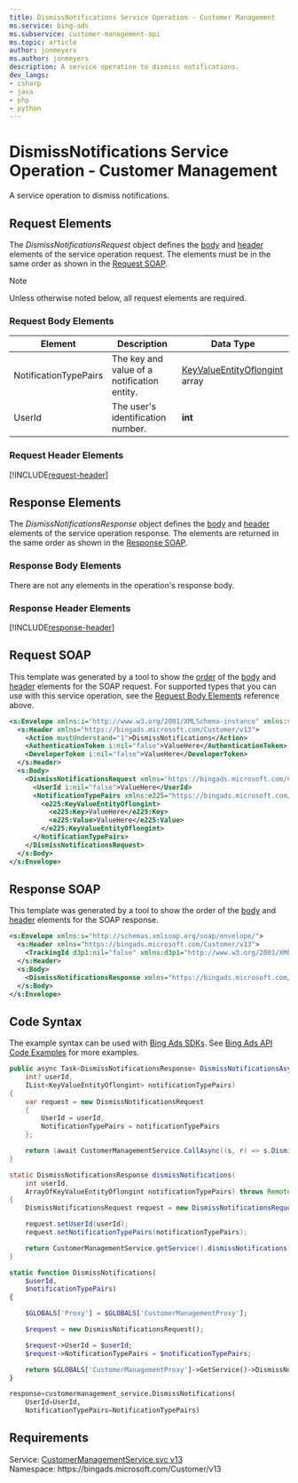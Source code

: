 ```yaml
---
title: DismissNotifications Service Operation - Customer Management
ms.service: bing-ads
ms.subservice: customer-management-api
ms.topic: article
author: jonmeyers
ms.author: jonmeyers
description: A service operation to dismiss notifications.
dev_langs: 
- csharp
- java
- php
- python
---
```

# DismissNotifications Service Operation - Customer Management
A service operation to dismiss notifications.

## <a name="request"></a>Request Elements
The *DismissNotificationsRequest* object defines the [body](#request-body) and [header](#request-header) elements of the service operation request. The elements must be in the same order as shown in the [Request SOAP](#request-soap). 

> [!NOTE]
> Unless otherwise noted below, all request elements are required.

### <a name="request-body"></a>Request Body Elements

|Element|Description|Data Type|
|-----------|---------------|-------------|
|<a name="notificationtypepairs"></a>NotificationTypePairs|The key and value of a notification entity.|[KeyValueEntityOflongint](keyvalueentityoflongint.md) array|
|<a name="userid"></a>UserId|The user's identification number.|**int**|

### <a name="request-header"></a>Request Header Elements
[!INCLUDE[request-header](./includes/request-header.md)]

## <a name="response"></a>Response Elements
The *DismissNotificationsResponse* object defines the [body](#response-body) and [header](#response-header) elements of the service operation response. The elements are returned in the same order as shown in the [Response SOAP](#response-soap).

### <a name="response-body"></a>Response Body Elements
There are not any elements in the operation's response body.

### <a name="response-header"></a>Response Header Elements
[!INCLUDE[response-header](./includes/response-header.md)]

## <a name="request-soap"></a>Request SOAP
This template was generated by a tool to show the [order](../guides/services-protocol.md#element-order) of the [body](#request-body) and [header](#request-header) elements for the SOAP request. For supported types that you can use with this service operation, see the [Request Body Elements](#request-body) reference above.

```xml
<s:Envelope xmlns:i="http://www.w3.org/2001/XMLSchema-instance" xmlns:s="http://schemas.xmlsoap.org/soap/envelope/">
  <s:Header xmlns="https://bingads.microsoft.com/Customer/v13">
    <Action mustUnderstand="1">DismissNotifications</Action>
    <AuthenticationToken i:nil="false">ValueHere</AuthenticationToken>
    <DeveloperToken i:nil="false">ValueHere</DeveloperToken>
  </s:Header>
  <s:Body>
    <DismissNotificationsRequest xmlns="https://bingads.microsoft.com/Customer/v13">
      <UserId i:nil="false">ValueHere</UserId>
      <NotificationTypePairs xmlns:e225="https://bingads.microsoft.com/Customer/v13/Entities" i:nil="false">
        <e225:KeyValueEntityOflongint>
          <e225:Key>ValueHere</e225:Key>
          <e225:Value>ValueHere</e225:Value>
        </e225:KeyValueEntityOflongint>
      </NotificationTypePairs>
    </DismissNotificationsRequest>
  </s:Body>
</s:Envelope>
```

## <a name="response-soap"></a>Response SOAP
This template was generated by a tool to show the order of the [body](#response-body) and [header](#response-header) elements for the SOAP response.

```xml
<s:Envelope xmlns:s="http://schemas.xmlsoap.org/soap/envelope/">
  <s:Header xmlns="https://bingads.microsoft.com/Customer/v13">
    <TrackingId d3p1:nil="false" xmlns:d3p1="http://www.w3.org/2001/XMLSchema-instance">ValueHere</TrackingId>
  </s:Header>
  <s:Body>
    <DismissNotificationsResponse xmlns="https://bingads.microsoft.com/Customer/v13" />
  </s:Body>
</s:Envelope>
```

## <a name="example"></a>Code Syntax
The example syntax can be used with [Bing Ads SDKs](../guides/client-libraries.md). See [Bing Ads API Code Examples](../guides/code-examples.md) for more examples.
```csharp
public async Task<DismissNotificationsResponse> DismissNotificationsAsync(
	int? userId,
	IList<KeyValueEntityOflongint> notificationTypePairs)
{
	var request = new DismissNotificationsRequest
	{
		UserId = userId,
		NotificationTypePairs = notificationTypePairs
	};

	return (await CustomerManagementService.CallAsync((s, r) => s.DismissNotificationsAsync(r), request));
}
```
```java
static DismissNotificationsResponse dismissNotifications(
	int userId,
	ArrayOfKeyValueEntityOflongint notificationTypePairs) throws RemoteException, Exception
{
	DismissNotificationsRequest request = new DismissNotificationsRequest();

	request.setUserId(userId);
	request.setNotificationTypePairs(notificationTypePairs);

	return CustomerManagementService.getService().dismissNotifications(request);
}
```
```php
static function DismissNotifications(
	$userId,
	$notificationTypePairs)
{

	$GLOBALS['Proxy'] = $GLOBALS['CustomerManagementProxy'];

	$request = new DismissNotificationsRequest();

	$request->UserId = $userId;
	$request->NotificationTypePairs = $notificationTypePairs;

	return $GLOBALS['CustomerManagementProxy']->GetService()->DismissNotifications($request);
}
```
```python
response=customermanagement_service.DismissNotifications(
	UserId=UserId,
	NotificationTypePairs=NotificationTypePairs)
```

## Requirements
Service: [CustomerManagementService.svc v13](https://clientcenter.api.bingads.microsoft.com/Api/CustomerManagement/v13/CustomerManagementService.svc)  
Namespace: https\://bingads.microsoft.com/Customer/v13  

